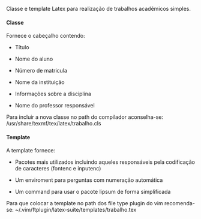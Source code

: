Classe e template Latex para realização de trabalhos acadêmicos simples.

#### Classe ####
Fornece o cabeçalho contendo:

* Título

* Nome do aluno

* Número de matricula

* Nome da instituição

* Informações sobre a disciplina

* Nome do professor responsável

Para incluir a nova classe no path do compilador aconselha-se: /usr/share/texmf/tex/latex/trabalho.cls

#### Template ####

A template fornece:

* Pacotes mais utilizados incluindo aqueles responsáveis pela codificação de caracteres (fontenc e inputenc)

* Um enviroment para perguntas com numeração automática

* Um command para usar o pacote lipsum de forma simplificada

Para que colocar a template no path dos file type plugin do vim recomenda-se: ~/.vim/ftplugin/latex-suite/templates/trabalho.tex